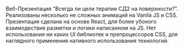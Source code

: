 Веб-Презентация "Всегда ли цели терапии СД2 на поверхности?".
Реализованы несколько не сложных анимаций на Vanila JS и CSS. Презентация сделана на основе React, для более убоного взаимодествия разметки и логики написанном на JS.
Нет использования ни каких UI библиотек и препроцессоров CSS, для наглядного применения нативного использования технологий.
